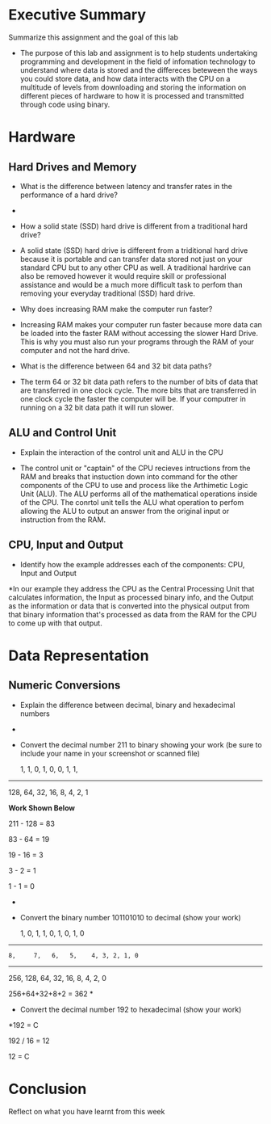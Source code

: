 
# Executive Summary
Summarize this assignment and the goal of this lab

* The purpose of this lab and assignment is to help students undertaking programming and development in the field of infomation technology to understand where data is stored and the differeces beteween the ways you could store data, and how data interacts with the CPU on a multitude of levels from downloading and storing the information on different pieces of hardware to how it is processed and transmitted through code using binary.

# Hardware
## Hard Drives and Memory
* What is the difference between latency and transfer rates in the performance of a hard drive?

* 
* How a solid state (SSD) hard drive is different from a traditional hard drive?

* A solid state (SSD) hard drive is different from a triditional hard drive because it is portable and can transfer data stored not just on your standard CPU but to any other CPU as well. A traditional hardrive can also be removed however it would require skill or professional assistance and would be a much more difficult task to perfom than removing your everyday traditional (SSD) hard drive. 

* Why does increasing RAM make the computer run faster?

* Increasing RAM makes your computer run faster because more data can be loaded into the faster RAM without accessing the slower Hard Drive. This is why you must also run your programs through the RAM of your computer and not the hard drive. 

* What is the difference between 64 and 32 bit data paths?

* The term 64 or 32 bit data path refers to the number of bits of data that are transferred in one clock cycle. The more bits that are transferred in one clock cycle the faster the computer will be. If your computrer in running on a 32 bit data path it will run slower. 

## ALU and Control Unit
* Explain the interaction of the control unit and ALU in the CPU

* The control unit or "captain" of the CPU recieves intructions from the RAM and breaks that instuction down into command for the other components of the CPU to use and process like the Arthimetic Logic Unit (ALU). The ALU performs all of the mathematical operations inside of the CPU. The conrtol unit tells the ALU what operation to perfom allowing the ALU to output an answer from the original input or instruction from the RAM. 

## CPU, Input and Output
* Identify how the example addresses each of the components: CPU, Input and Output

*In our example they address the CPU as the Central Processing Unit that calculates information, the Input as processed binary info, and the Output as the information or data that is converted into the physical output from that binary information that's processed as data from the RAM for the CPU to come up with that output.

# Data Representation

## Numeric Conversions
* Explain the difference between decimal, binary and hexadecimal numbers 
*
* Convert the decimal number 211 to binary showing your work (be sure to include your name in your screenshot or scanned file)

    1,    1,   0,   1, 0, 0, 1, 1, 
_______________________________
 128, 64, 32, 16, 8, 4, 2, 1

<b>Work Shown Below</b> 

211 - 128 = 83

83 - 64 = 19 

19 - 16 = 3 

3 - 2 = 1

1 - 1 = 0

*
* Convert the binary number 101101010 to decimal (show your work)

    1,     0,   1,   1,    0, 1, 0, 1, 0
______________________________
    8,     7,   6,   5,    4, 3, 2, 1, 0
_______________________________
256, 128, 64, 32, 16, 8, 4, 2, 0

256+64+32+8+2 = 362
*
* Convert the decimal number 192 to hexadecimal (show your work)

*192 = C

192 / 16 = 12

12 = C

# Conclusion
Reflect on what you have learnt from this week
